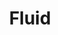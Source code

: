 ---
layout: page
title: Fluid
nav: true
nav_order: 2
dropdown: true
children:
  - title: High Speed Flow
    permalink: /research_fluid_highSpeedFlow/
  - title: divider

  - title: DBD Plasma Actuator
    permalink: /research_fluid_DBD/
  - title: divider

  - title: Hypersonic Transition
    permalink: /research_fluid_hyperSonic/
  - title: divider

  - title: TODO
    permalink: /research_fluid_todo/
---